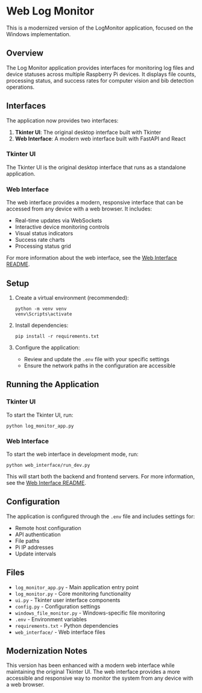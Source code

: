# Web Log Monitor

This is a modernized version of the LogMonitor application, focused on the Windows implementation.

## Overview

The Log Monitor application provides interfaces for monitoring log files and device statuses across multiple Raspberry Pi devices. It displays file counts, processing status, and success rates for computer vision and bib detection operations.

## Interfaces

The application now provides two interfaces:

1. **Tkinter UI**: The original desktop interface built with Tkinter
2. **Web Interface**: A modern web interface built with FastAPI and React

### Tkinter UI

The Tkinter UI is the original desktop interface that runs as a standalone application.

### Web Interface

The web interface provides a modern, responsive interface that can be accessed from any device with a web browser. It includes:

- Real-time updates via WebSockets
- Interactive device monitoring controls
- Visual status indicators
- Success rate charts
- Processing status grid

For more information about the web interface, see the [Web Interface README](web_interface/README.md).

## Setup

1. Create a virtual environment (recommended):
   ```
   python -m venv venv
   venv\Scripts\activate
   ```

2. Install dependencies:
   ```
   pip install -r requirements.txt
   ```

3. Configure the application:
   - Review and update the `.env` file with your specific settings
   - Ensure the network paths in the configuration are accessible

## Running the Application

### Tkinter UI

To start the Tkinter UI, run:

```
python log_monitor_app.py
```

### Web Interface

To start the web interface in development mode, run:

```
python web_interface/run_dev.py
```

This will start both the backend and frontend servers. For more information, see the [Web Interface README](web_interface/README.md).

## Configuration

The application is configured through the `.env` file and includes settings for:

- Remote host configuration
- API authentication
- File paths
- Pi IP addresses
- Update intervals

## Files

- `log_monitor_app.py` - Main application entry point
- `log_monitor.py` - Core monitoring functionality
- `ui.py` - Tkinter user interface components
- `config.py` - Configuration settings
- `windows_file_monitor.py` - Windows-specific file monitoring
- `.env` - Environment variables
- `requirements.txt` - Python dependencies
- `web_interface/` - Web interface files

## Modernization Notes

This version has been enhanced with a modern web interface while maintaining the original Tkinter UI. The web interface provides a more accessible and responsive way to monitor the system from any device with a web browser.
